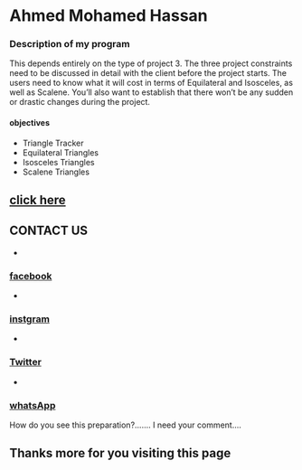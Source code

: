 
# Ahmed Mohamed Hassan


### Description of my program
This depends entirely on the type of project 3. The three project constraints need to be discussed in detail with the client before the project starts. The users need to know what it will cost in terms of Equilateral and Isosceles, as well as Scalene. You’ll also want to establish that there won’t be any sudden or drastic changes during the project.

#### objectives
 * Triangle Tracker
 * Equilateral Triangles
 * Isosceles Triangles
 * Scalene Triangles


## [click here](https://halista11.github.io/catering-company/)


## CONTACT US
  *

### [facebook](https://www.facebook.com/profile.php?id=100024294669482)
  *
### [instgram](https://www.instagram.com/i_am_halista/)
  *
### [Twitter](https://twitter.com/home)
  *
### [whatsApp](+252616770820)




How do you see this preparation?.......
I need your comment....

## Thanks more for you visiting this page

